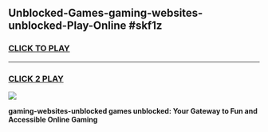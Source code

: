 
## Unblocked-Games-gaming-websites-unblocked-Play-Online #skf1z
<h3>
<a href="https://news.freeplayer.one?title=gaming-websites-unblocked&ref=3">CLICK TO PLAY</a></h3>
<hr>

<h3>
<a href="https://news.freeplayer.one?title=gaming-websites-unblocked&ref=3">CLICK 2 PLAY</a>
  
</h3>

<a href="https://news.freeplayer.one?title=gaming-websites-unblocked&ref=3"><img src="https://clearcache.store/games.png"></a>


**gaming-websites-unblocked games unblocked: Your Gateway to Fun and Accessible Online Gaming**
